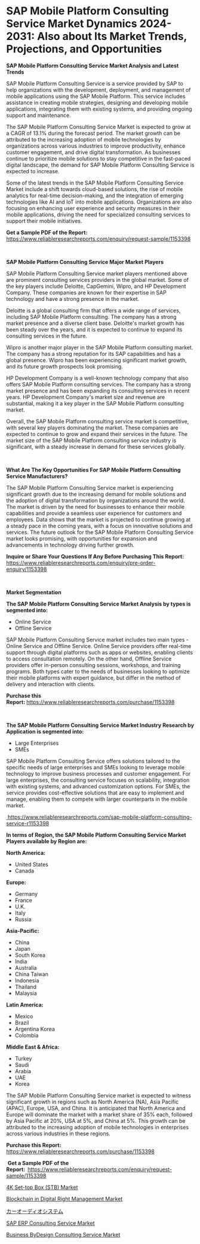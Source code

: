 <p><h1>SAP Mobile Platform Consulting Service Market Dynamics 2024-2031: Also about Its Market Trends, Projections, and Opportunities</h1></p><p><strong>SAP Mobile Platform Consulting Service Market Analysis and Latest Trends</strong></p>
<p><p>SAP Mobile Platform Consulting Service is a service provided by SAP to help organizations with the development, deployment, and management of mobile applications using the SAP Mobile Platform. This service includes assistance in creating mobile strategies, designing and developing mobile applications, integrating them with existing systems, and providing ongoing support and maintenance.</p><p>The SAP Mobile Platform Consulting Service Market is expected to grow at a CAGR of 13.1% during the forecast period. The market growth can be attributed to the increasing adoption of mobile technologies by organizations across various industries to improve productivity, enhance customer engagement, and drive digital transformation. As businesses continue to prioritize mobile solutions to stay competitive in the fast-paced digital landscape, the demand for SAP Mobile Platform Consulting Service is expected to increase.</p><p>Some of the latest trends in the SAP Mobile Platform Consulting Service Market include a shift towards cloud-based solutions, the rise of mobile analytics for real-time decision-making, and the integration of emerging technologies like AI and IoT into mobile applications. Organizations are also focusing on enhancing user experience and security measures in their mobile applications, driving the need for specialized consulting services to support their mobile initiatives.</p></p>
<p><strong>Get a Sample PDF of the Report:&nbsp;</strong> <a href="https://www.reliableresearchreports.com/enquiry/request-sample/1153398">https://www.reliableresearchreports.com/enquiry/request-sample/1153398</a></p>
<p>&nbsp;</p>
<p><strong>SAP Mobile Platform Consulting Service Major Market Players</strong></p>
<p><p>SAP Mobile Platform Consulting Service market players mentioned above are prominent consulting services providers in the global market. Some of the key players include Deloitte, CapGemini, Wipro, and HP Development Company. These companies are known for their expertise in SAP technology and have a strong presence in the market.</p><p>Deloitte is a global consulting firm that offers a wide range of services, including SAP Mobile Platform consulting. The company has a strong market presence and a diverse client base. Deloitte's market growth has been steady over the years, and it is expected to continue to expand its consulting services in the future.</p><p>Wipro is another major player in the SAP Mobile Platform consulting market. The company has a strong reputation for its SAP capabilities and has a global presence. Wipro has been experiencing significant market growth, and its future growth prospects look promising.</p><p>HP Development Company is a well-known technology company that also offers SAP Mobile Platform consulting services. The company has a strong market presence and has been expanding its consulting services in recent years. HP Development Company's market size and revenue are substantial, making it a key player in the SAP Mobile Platform consulting market.</p><p>Overall, the SAP Mobile Platform consulting service market is competitive, with several key players dominating the market. These companies are expected to continue to grow and expand their services in the future. The market size of the SAP Mobile Platform consulting service industry is significant, with a steady increase in demand for these services globally.</p></p>
<p>&nbsp;</p>
<p><strong>What Are The Key Opportunities For SAP Mobile Platform Consulting Service Manufacturers?</strong></p>
<p><p>The SAP Mobile Platform Consulting Service market is experiencing significant growth due to the increasing demand for mobile solutions and the adoption of digital transformation by organizations around the world. The market is driven by the need for businesses to enhance their mobile capabilities and provide a seamless user experience for customers and employees. Data shows that the market is projected to continue growing at a steady pace in the coming years, with a focus on innovative solutions and services. The future outlook for the SAP Mobile Platform Consulting Service market looks promising, with opportunities for expansion and advancements in technology driving further growth.</p></p>
<p><strong>Inquire or Share Your Questions If Any Before Purchasing This Report:</strong> <a href="https://www.reliableresearchreports.com/enquiry/pre-order-enquiry/1153398">https://www.reliableresearchreports.com/enquiry/pre-order-enquiry/1153398</a></p>
<p>&nbsp;</p>
<p><strong>Market Segmentation</strong></p>
<p><strong>The SAP Mobile Platform Consulting Service Market Analysis by types is segmented into:</strong></p>
<p><ul><li>Online Service</li><li>Offline Service</li></ul></p>
<p><p>SAP Mobile Platform Consulting Service market includes two main types - Online Service and Offline Service. Online Service providers offer real-time support through digital platforms such as apps or websites, enabling clients to access consultation remotely. On the other hand, Offline Service providers offer in-person consulting sessions, workshops, and training programs. Both types cater to the needs of businesses looking to optimize their mobile platforms with expert guidance, but differ in the method of delivery and interaction with clients.</p></p>
<p><strong>Purchase this Report:&nbsp;</strong><a href="https://www.reliableresearchreports.com/purchase/1153398">https://www.reliableresearchreports.com/purchase/1153398</a></p>
<p>&nbsp;</p>
<p><strong>The SAP Mobile Platform Consulting Service Market Industry Research by Application is segmented into:</strong></p>
<p><ul><li>Large Enterprises</li><li>SMEs</li></ul></p>
<p><p>SAP Mobile Platform Consulting Service offers solutions tailored to the specific needs of large enterprises and SMEs looking to leverage mobile technology to improve business processes and customer engagement. For large enterprises, the consulting service focuses on scalability, integration with existing systems, and advanced customization options. For SMEs, the service provides cost-effective solutions that are easy to implement and manage, enabling them to compete with larger counterparts in the mobile market.</p></p>
<p><a href="https://www.reliableresearchreports.com/sap-mobile-platform-consulting-service-r1153398">&nbsp;https://www.reliableresearchreports.com/sap-mobile-platform-consulting-service-r1153398</a></p>
<p><strong>In terms of Region, the SAP Mobile Platform Consulting Service Market Players available by Region are:</strong></p>
<p>
    <p> <strong> North America: </strong>
        <ul>
            <li>United States</li>
            <li>Canada</li>
        </ul>
        </p> 
    <p> <strong> Europe: </strong>
        <ul>
            <li>Germany</li>
            <li>France</li>
            <li>U.K.</li>
            <li>Italy</li>
            <li>Russia</li>
        </ul>
        </p> 
    <p> <strong> Asia-Pacific: </strong>
        <ul>
            <li>China</li>
            <li>Japan</li>
            <li>South Korea</li>
            <li>India</li>
            <li>Australia</li>
            <li>China Taiwan</li>
            <li>Indonesia</li>
            <li>Thailand</li>
            <li>Malaysia</li>
        </ul>
        </p> 
    <p> <strong> Latin America: </strong>
        <ul>
            <li>Mexico</li>
            <li>Brazil</li>
            <li>Argentina Korea</li>
            <li>Colombia</li>
        </ul>
        </p> 
    <p> <strong> Middle East & Africa: </strong>
        <ul>
            <li>Turkey</li>
            <li>Saudi</li>
            <li>Arabia</li>
            <li>UAE</li>
            <li>Korea</li>
        </ul>
    </p>
    </p>
<p><p>The SAP Mobile Platform Consulting Service market is expected to witness significant growth in regions such as North America (NA), Asia Pacific (APAC), Europe, USA, and China. It is anticipated that North America and Europe will dominate the market with a market share of 35% each, followed by Asia Pacific at 20%, USA at 5%, and China at 5%. This growth can be attributed to the increasing adoption of mobile technologies in enterprises across various industries in these regions.</p></p>
<p><strong>Purchase this Report: </strong><a href="https://www.reliableresearchreports.com/purchase/1153398">https://www.reliableresearchreports.com/purchase/1153398</a></p>
<p>&nbsp;<strong>Get a Sample PDF of the Report:&nbsp;&nbsp;</strong><a href="https://www.reliableresearchreports.com/enquiry/request-sample/1153398">https://www.reliableresearchreports.com/enquiry/request-sample/1153398</a></p>
<p><strong></strong></p>
<p><p><a href="https://www.linkedin.com/pulse/4k-set-top-box-stb-market-share-evolution-growth-trends-2024-e7gmc?trackingId=bzt8uyHF3Ro5v4uoIf1kbA%3D%3D">4K Set-top Box (STB) Market</a></p><p><a href="https://www.linkedin.com/pulse/blockchain-digital-right-management-market-insights-cagr-2wjje?trackingId=ivtWDwVSQdWcfGfX3a%2FWow%3D%3D">Blockchain in Digital Right Management Market</a></p><p><a href="https://github.com/Fatimaklein1/Market-Research-Report-List-1/blob/main/511886362336.md">カーオーディオシステム</a></p><p><a href="https://github.com/kosella/Market-Research-Report-List-3/blob/main/sap-erp-consulting-service-market.md">SAP ERP Consulting Service Market</a></p><p><a href="https://github.com/kufem1/Market-Research-Report-List-2/blob/main/business-bydesign-consulting-service-market.md">Business ByDesign Consulting Service Market</a></p></p>